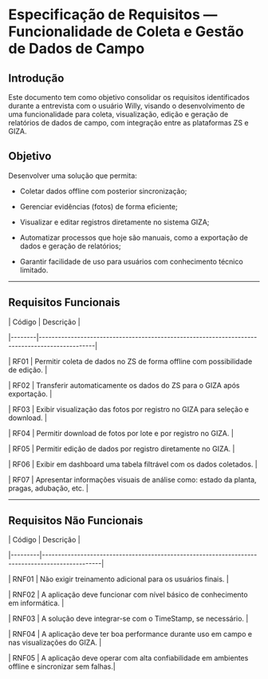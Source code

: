 # Especificação de Requisitos — Funcionalidade de Coleta e Gestão de Dados de Campo
 
## Introdução
 
Este documento tem como objetivo consolidar os requisitos identificados durante a entrevista com o usuário Willy, visando o desenvolvimento de uma funcionalidade para coleta, visualização, edição e geração de relatórios de dados de campo, com integração entre as plataformas ZS e GIZA.
 
## Objetivo
 
Desenvolver uma solução que permita:

- Coletar dados offline com posterior sincronização;

- Gerenciar evidências (fotos) de forma eficiente;

- Visualizar e editar registros diretamente no sistema GIZA;

- Automatizar processos que hoje são manuais, como a exportação de dados e geração de relatórios;

- Garantir facilidade de uso para usuários com conhecimento técnico limitado.
 
---
 
## Requisitos Funcionais
 
| Código | Descrição                                                                                     |

|--------|-----------------------------------------------------------------------------------------------|

| RF01   | Permitir coleta de dados no ZS de forma offline com possibilidade de edição.                 |

| RF02   | Transferir automaticamente os dados do ZS para o GIZA após exportação.                       |

| RF03   | Exibir visualização das fotos por registro no GIZA para seleção e download.                  |

| RF04   | Permitir download de fotos por lote e por registro no GIZA.                                  |

| RF05   | Permitir edição de dados por registro diretamente no GIZA.                                   |

| RF06   | Exibir em dashboard uma tabela filtrável com os dados coletados.                             |

| RF07   | Apresentar informações visuais de análise como: estado da planta, pragas, adubação, etc.     |
 
---
 
## Requisitos Não Funcionais
 
| Código  | Descrição                                                                                      |

|---------|------------------------------------------------------------------------------------------------|

| RNF01   | Não exigir treinamento adicional para os usuários finais.                                      |

| RNF02   | A aplicação deve funcionar com nível básico de conhecimento em informática.                   |

| RNF03   | A solução deve integrar-se com o TimeStamp, se necessário.                                     |

| RNF04   | A aplicação deve ter boa performance durante uso em campo e nas visualizações do GIZA.        |

| RNF05   | A aplicação deve operar com alta confiabilidade em ambientes offline e sincronizar sem falhas.|

 